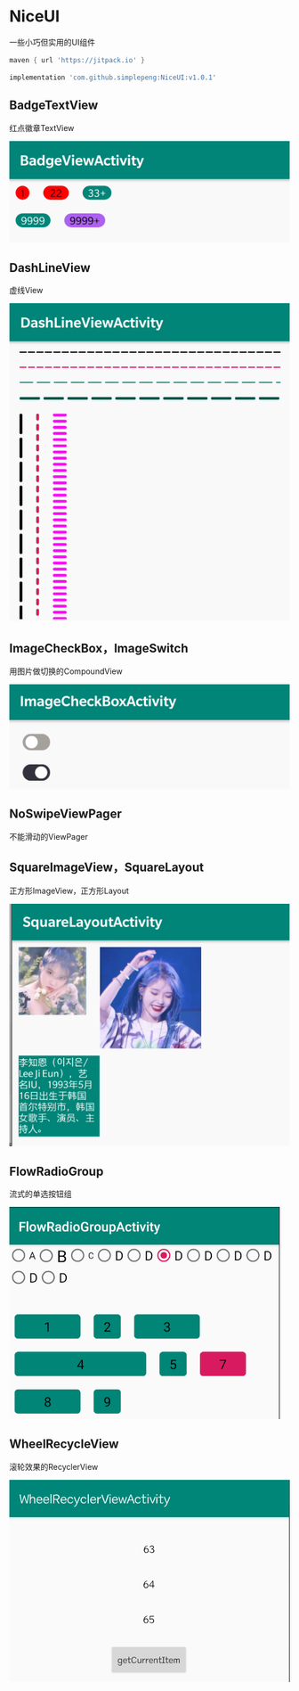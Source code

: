 # NiceUI

一些小巧但实用的UI组件

```groovy
maven { url 'https://jitpack.io' }
```

```groovy
implementation 'com.github.simplepeng:NiceUI:v1.0.1'
```

## BadgeTextView

红点徽章TextView

![](imgs/img_badge_tv.png)

## DashLineView

虚线View

![](imgs/img_dash_line_view.png)

## ImageCheckBox，ImageSwitch

用图片做切换的CompoundView

![](imgs/img_image_check_box.png)

## NoSwipeViewPager

不能滑动的ViewPager

## SquareImageView，SquareLayout

正方形ImageView，正方形Layout

![](imgs/img_square_layout.png)

## FlowRadioGroup

流式的单选按钮组

![](imgs/img_flow_radio_group.png)

## WheelRecycleView

滚轮效果的RecyclerView

![](imgs/img_wheel_recycler_view.png)
